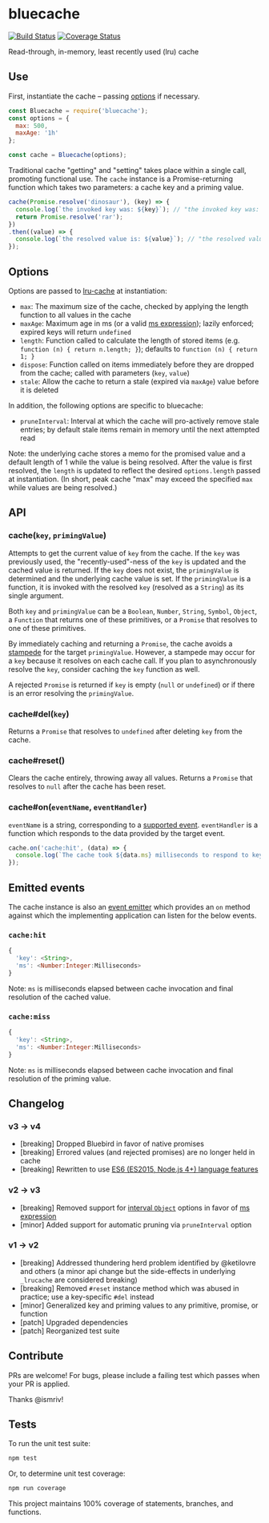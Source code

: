 bluecache
=========

[![Build Status](https://travis-ci.org/kurttheviking/bluecache.svg?branch=master)](https://travis-ci.org/kurttheviking/bluecache) [![Coverage Status](https://coveralls.io/repos/github/kurttheviking/bluecache/badge.svg?branch=master)](https://coveralls.io/github/kurttheviking/bluecache?branch=master)

Read-through, in-memory, least recently used (lru) cache


## Use

First, instantiate the cache &ndash; passing [options](https://github.com/kurttheviking/bluecache#options) if necessary.

```js
const Bluecache = require('bluecache');
const options = {
  max: 500,
  maxAge: '1h'
};

const cache = Bluecache(options);
```

Traditional cache "getting" and "setting" takes place within a single call, promoting functional use. The `cache` instance is a Promise-returning function which takes two parameters: a cache key and a priming value.

```js
cache(Promise.resolve('dinosaur'), (key) => {
  console.log(`the invoked key was: ${key}`); // "the invoked key was: dinosaur"
  return Promise.resolve('rar');
})
.then((value) => {
  console.log(`the resolved value is: ${value}`); // "the resolved value is: rar"
});
```


## Options

Options are passed to [lru-cache](https://github.com/isaacs/node-lru-cache#options) at instantiation:

- `max`: The maximum size of the cache, checked by applying the length function to all values in the cache
- `maxAge`: Maximum age in ms (or a valid [ms expression](https://www.npmjs.com/package/ms)); lazily enforced; expired keys will return `undefined`
- `length`: Function called to calculate the length of stored items (e.g. `function (n) { return n.length; }`); defaults to `function (n) { return 1; }`
- `dispose`: Function called on items immediately before they are dropped from the cache; called with parameters (`key`, `value`)
- `stale`: Allow the cache to return a stale (expired via `maxAge`) value before it is deleted

In addition, the following options are specific to bluecache:

- `pruneInterval`: Interval at which the cache will pro-actively remove stale entries; by default stale items remain in memory until the next attempted read

Note: the underlying cache stores a memo for the promised value and a default length of 1 while the value is being resolved. After the value is first resolved, the `length` is updated to reflect the desired `options.length` passed at instantiation. (In short, peak cache "max" may exceed the specified `max` while values are being resolved.)


## API

### cache(`key`, `primingValue`)

Attempts to get the current value of `key` from the cache. If the `key` was previously used, the "recently-used"-ness of the `key` is updated and the cached value is returned. If the `key` does not exist, the `primingValue` is determined and the underlying cache value is set. If the `primingValue` is a function, it is invoked with the resolved `key` (resolved as a `String`) as its single argument.

Both `key` and `primingValue` can be a `Boolean`, `Number`, `String`, `Symbol`, `Object`, a `Function` that returns one of these primitives, or a `Promise` that resolves to one of these primitives.

By immediately caching and returning a `Promise`, the cache avoids a [stampede](https://en.wikipedia.org/wiki/Cache_stampede) for the target `primingValue`. However, a stampede may occur for a `key` because it resolves on each cache call. If you plan to asynchronously resolve the `key`, consider caching the `key` function as well.

A rejected `Promise` is returned if `key` is empty (`null` or `undefined`) or if there is an error resolving the `primingValue`.

### cache#del(`key`)

Returns a `Promise` that resolves to `undefined` after deleting `key` from the cache.

### cache#reset()

Clears the cache entirely, throwing away all values. Returns a `Promise` that resolves to `null` after the cache has been reset.

### cache#on(`eventName`, `eventHandler`)

`eventName` is a string, corresponding to a [supported event](https://github.com/kurttheviking/bluecache#emitted-events). `eventHandler` is a function which responds to the data provided by the target event.

```js
cache.on('cache:hit', (data) => {
  console.log(`The cache took ${data.ms} milliseconds to respond to key: ${data.key}.`);
});
```


## Emitted events

The cache instance is also an [event emitter](http://nodejs.org/api/events.html#events_class_events_eventemitter) which provides an `on` method against which the implementing application can listen for the below events.

### `cache:hit`

```js
{
  'key': <String>,
  'ms': <Number:Integer:Milliseconds>
}
```

Note: `ms` is milliseconds elapsed between cache invocation and final resolution of the cached value.

### `cache:miss`

```js
{
  'key': <String>,
  'ms': <Number:Integer:Milliseconds>
}
```

Note: `ms` is milliseconds elapsed between cache invocation and final resolution of the priming value.


## Changelog

### v3 &rarr; v4

- [breaking] Dropped Bluebird in favor of native promises
- [breaking] Errored values (and rejected promises) are no longer held in cache
- [breaking] Rewritten to use [ES6 (ES2015, Node.js 4+) language features](https://developers.google.com/web/shows/ttt/series-2/es2015)

### v2 &rarr; v3

- [breaking] Removed support for [interval `Object`](https://www.npmjs.com/package/interval) options in favor of [ms expression](https://www.npmjs.com/package/ms)
- [minor] Added support for automatic pruning via `pruneInterval` option

### v1 &rarr; v2

- [breaking] Addressed thundering herd problem identified by @ketilovre and others (a minor api change but the side-effects in underlying `_lrucache` are considered breaking)
- [breaking] Removed `#reset` instance method which was abused in practice; use a key-specific `#del` instead
- [minor] Generalized key and priming values to any primitive, promise, or function
- [patch] Upgraded dependencies
- [patch] Reorganized test suite


## Contribute

PRs are welcome! For bugs, please include a failing test which passes when your PR is applied.

Thanks @ismriv!


## Tests

To run the unit test suite:

```sh
npm test
```

Or, to determine unit test coverage:

```sh
npm run coverage
```

This project maintains 100% coverage of statements, branches, and functions.
